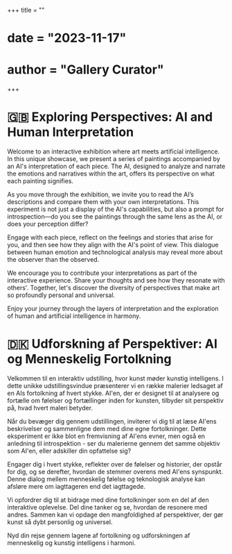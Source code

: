 +++
title = ""
# date = "2023-11-17"
# author = "Gallery Curator"
+++

# 🇬🇧 Exploring Perspectives: AI and Human Interpretation

Welcome to an interactive exhibition where art meets artificial intelligence. In this unique showcase, we present a series of paintings accompanied by an AI's interpretation of each piece. The AI, designed to analyze and narrate the emotions and narratives within the art, offers its perspective on what each painting signifies.

As you move through the exhibition, we invite you to read the AI’s descriptions and compare them with your own interpretations. This experiment is not just a display of the AI's capabilities, but also a prompt for introspection—do you see the paintings through the same lens as the AI, or does your perception differ?

Engage with each piece, reflect on the feelings and stories that arise for you, and then see how they align with the AI's point of view. This dialogue between human emotion and technological analysis may reveal more about the observer than the observed.

We encourage you to contribute your interpretations as part of the interactive experience. Share your thoughts and see how they resonate with others'. Together, let's discover the diversity of perspectives that make art so profoundly personal and universal.

Enjoy your journey through the layers of interpretation and the exploration of human and artificial intelligence in harmony.

# 🇩🇰 Udforskning af Perspektiver: AI og Menneskelig Fortolkning

Velkommen til en interaktiv udstilling, hvor kunst møder kunstig intelligens. I dette unikke udstillingsvindue præsenterer vi en række malerier ledsaget af en AIs fortolkning af hvert stykke. AI'en, der er designet til at analysere og fortælle om følelser og fortællinger inden for kunsten, tilbyder sit perspektiv på, hvad hvert maleri betyder.

Når du bevæger dig gennem udstillingen, inviterer vi dig til at læse AI'ens beskrivelser og sammenligne dem med dine egne fortolkninger. Dette eksperiment er ikke blot en fremvisning af AI'ens evner, men også en anledning til introspektion - ser du malerierne gennem det samme objektiv som AI'en, eller adskiller din opfattelse sig?

Engager dig i hvert stykke, reflekter over de følelser og historier, der opstår for dig, og se derefter, hvordan de stemmer overens med AI'ens synspunkt. Denne dialog mellem menneskelig følelse og teknologisk analyse kan afsløre mere om iagttageren end det iagttagede.

Vi opfordrer dig til at bidrage med dine fortolkninger som en del af den interaktive oplevelse. Del dine tanker og se, hvordan de resonere med andres. Sammen kan vi opdage den mangfoldighed af perspektiver, der gør kunst så dybt personlig og universel.

Nyd din rejse gennem lagene af fortolkning og udforskningen af menneskelig og kunstig intelligens i harmoni.